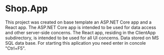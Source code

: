 # Shop.App
This project was created on base template an ASP.NET Core app and a React app. The ASP.NET Core app is intended to be used for data access and other server-side concerns. The React app, residing in the ClientApp subdirectory, is intended to be used for all UI concerns.
Data stored on MS SQL data base.
For starting this aplication you need enter in concole "Ctrl+F5".
